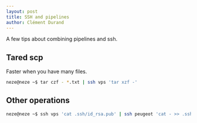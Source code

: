 ```yaml
---
layout: post
title: SSH and pipelines
author: Clément Durand
---
```


A few tips about combining pipelines and ssh.

## Tared scp

Faster when you have many files.

```sh
neze@neze ~$ tar czf - *.txt | ssh vps 'tar xzf -'
```

## Other operations

```sh
neze@neze ~$ ssh vps 'cat .ssh/id_rsa.pub' | ssh peugeot 'cat - >> .ssh/authorized_keys'
```
